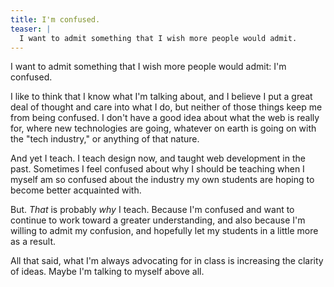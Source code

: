 ```yaml
---
title: I'm confused.
teaser: |
  I want to admit something that I wish more people would admit.
---
```


I want to admit something that I wish more people would admit: I'm confused.

I like to think that I know what I'm talking about, and I believe I put a great deal of thought and care into what I do, but neither of those things keep me from being confused. I don't have a good idea about what the web is really for, where new technologies are going, whatever on earth is going on with the "tech industry," or anything of that nature.

And yet I teach. I teach design now, and taught web development in the past. Sometimes I feel confused about why I should be teaching when I myself am so confused about the industry my own students are hoping to become better acquainted with.

But. <em>That</em> is probably <em>why</em> I teach. Because I'm confused and want to continue to work toward a greater understanding, and also because I'm willing to admit my confusion, and hopefully let my students in a little more as a result.

All that said, what I'm always advocating for in class is increasing the clarity of ideas. Maybe I'm talking to myself above all.